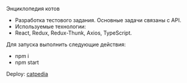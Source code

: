 Энциклопедия котов

+ Разработка тестового задания. Основные задачи связаны с API.
+ Используемые технологии:
+ React, Redux, Redux-Thunk, Axios, TypeScript.

Для запуска выполнить следующие действия:
+ npm i
+ npm start

Deploy:
[catpedia](https://catpedia-test.surge.sh/)
